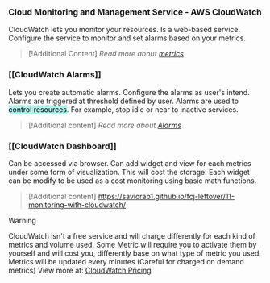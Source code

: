 ### Cloud Monitoring and Management Service - AWS CloudWatch

CloudWatch lets you monitor your resources.
Is a web-based service.
Configure the service to monitor and set alarms based on your metrics.

> [!Additional Content]
 *Read more about [metrics](https://docs.aws.amazon.com/AmazonCloudWatch/latest/monitoring/working_with_metrics.html)*

### [[CloudWatch Alarms]]

Lets you create automatic alarms.
Configure the alarms as user's intend.
Alarms are triggered at threshold defined by user.
Alarms are used to <mark style="background-color: #a9f5eb;">control resources</mark>. For example, stop idle or near to inactive services.

> [!Additional content]
*Read more about [Alarms](https://docs.aws.amazon.com/AmazonCloudWatch/latest/monitoring/AlarmThatSendsEmail.html)*

### [[CloudWatch Dashboard]]

Can be accessed via browser.
Can add widget and view for each metrics under some form of visualization.
This will cost the storage.
Each widget can be modify to be used as a cost monitoring using basic math functions.

> [!Additional content]
> https://saviorab1.github.io/fcj-leftover/11-monitoring-with-cloudwatch/

>[!Warning]
>CloudWatch isn't a free service and will charge differently for each kind of metrics and volume used.
>Some Metric will require you to activate them by yourself and will cost you, differently base on what type of metric you used. 
>Metrics will be updated every minutes (Careful for charged on demand metrics)
>View more at: [CloudWatch Pricing](https://aws.amazon.com/cloudwatch/pricing/)

